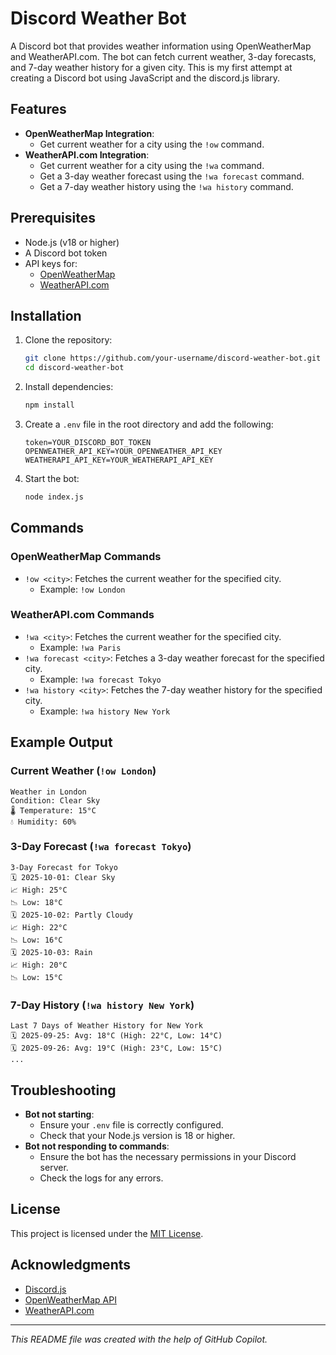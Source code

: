 # Discord Weather Bot

A Discord bot that provides weather information using OpenWeatherMap and WeatherAPI.com. The bot can fetch current weather, 3-day forecasts, and 7-day weather history for a given city. This is my first attempt at creating a Discord bot using JavaScript and the discord.js library.

## Features

- **OpenWeatherMap Integration**:
  - Get current weather for a city using the `!ow` command.
- **WeatherAPI.com Integration**:
  - Get current weather for a city using the `!wa` command.
  - Get a 3-day weather forecast using the `!wa forecast` command.
  - Get a 7-day weather history using the `!wa history` command.

## Prerequisites

- Node.js (v18 or higher)
- A Discord bot token
- API keys for:
  - [OpenWeatherMap](https://openweathermap.org/api)
  - [WeatherAPI.com](https://www.weatherapi.com/)

## Installation

1. Clone the repository:
   ```bash
   git clone https://github.com/your-username/discord-weather-bot.git
   cd discord-weather-bot
   ```

2. Install dependencies:
   ```bash
   npm install
   ```

3. Create a `.env` file in the root directory and add the following:
   ```env
   token=YOUR_DISCORD_BOT_TOKEN
   OPENWEATHER_API_KEY=YOUR_OPENWEATHER_API_KEY
   WEATHERAPI_API_KEY=YOUR_WEATHERAPI_API_KEY
   ```

4. Start the bot:
   ```bash
   node index.js
   ```

## Commands

### OpenWeatherMap Commands
- `!ow <city>`: Fetches the current weather for the specified city.
  - Example: `!ow London`

### WeatherAPI.com Commands
- `!wa <city>`: Fetches the current weather for the specified city.
  - Example: `!wa Paris`
- `!wa forecast <city>`: Fetches a 3-day weather forecast for the specified city.
  - Example: `!wa forecast Tokyo`
- `!wa history <city>`: Fetches the 7-day weather history for the specified city.
  - Example: `!wa history New York`

## Example Output

### Current Weather (`!ow London`)
```
Weather in London
Condition: Clear Sky
🌡️ Temperature: 15°C
💧 Humidity: 60%
```

### 3-Day Forecast (`!wa forecast Tokyo`)
```
3-Day Forecast for Tokyo
🗓️ 2025-10-01: Clear Sky
📈 High: 25°C
📉 Low: 18°C
🗓️ 2025-10-02: Partly Cloudy
📈 High: 22°C
📉 Low: 16°C
🗓️ 2025-10-03: Rain
📈 High: 20°C
📉 Low: 15°C
```

### 7-Day History (`!wa history New York`)
```
Last 7 Days of Weather History for New York
🗓️ 2025-09-25: Avg: 18°C (High: 22°C, Low: 14°C)
🗓️ 2025-09-26: Avg: 19°C (High: 23°C, Low: 15°C)
...
```

## Troubleshooting

- **Bot not starting**:
  - Ensure your `.env` file is correctly configured.
  - Check that your Node.js version is 18 or higher.
- **Bot not responding to commands**:
  - Ensure the bot has the necessary permissions in your Discord server.
  - Check the logs for any errors.

## License

This project is licensed under the [MIT License](LICENSE).

## Acknowledgments

- [Discord.js](https://discord.js.org/)
- [OpenWeatherMap API](https://openweathermap.org/api)
- [WeatherAPI.com](https://www.weatherapi.com/)

---

*This README file was created with the help of GitHub Copilot.*
